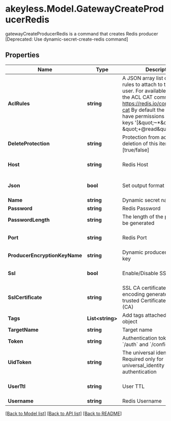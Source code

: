 # akeyless.Model.GatewayCreateProducerRedis
gatewayCreateProducerRedis is a command that creates Redis producer [Deprecated: Use dynamic-secret-create-redis command]

## Properties

Name | Type | Description | Notes
------------ | ------------- | ------------- | -------------
**AclRules** | **string** | A JSON array list of redis ACL rules to attach to the created user. For available rules see the ACL CAT command https://redis.io/commands/acl-cat By default the user will have permissions to read all keys &#39;[\&quot;~*\&quot;, \&quot;+@read\&quot;]&#39; | [optional] 
**DeleteProtection** | **string** | Protection from accidental deletion of this item [true/false] | [optional] 
**Host** | **string** | Redis Host | [optional] [default to "127.0.0.1"]
**Json** | **bool** | Set output format to JSON | [optional] [default to false]
**Name** | **string** | Dynamic secret name | 
**Password** | **string** | Redis Password | [optional] 
**PasswordLength** | **string** | The length of the password to be generated | [optional] 
**Port** | **string** | Redis Port | [optional] [default to "6379"]
**ProducerEncryptionKeyName** | **string** | Dynamic producer encryption key | [optional] 
**Ssl** | **bool** | Enable/Disable SSL [true/false] | [optional] [default to false]
**SslCertificate** | **string** | SSL CA certificate in base64 encoding generated from a trusted Certificate Authority (CA) | [optional] 
**Tags** | **List&lt;string&gt;** | Add tags attached to this object | [optional] 
**TargetName** | **string** | Target name | [optional] 
**Token** | **string** | Authentication token (see &#x60;/auth&#x60; and &#x60;/configure&#x60;) | [optional] 
**UidToken** | **string** | The universal identity token, Required only for universal_identity authentication | [optional] 
**UserTtl** | **string** | User TTL | [optional] [default to "60m"]
**Username** | **string** | Redis Username | [optional] 

[[Back to Model list]](../README.md#documentation-for-models) [[Back to API list]](../README.md#documentation-for-api-endpoints) [[Back to README]](../README.md)

